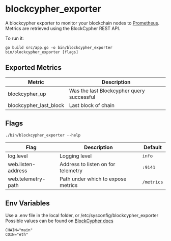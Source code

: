 # blockcypher_exporter
A blockcypher exporter to monitor your blockchain nodes to [Prometheus](https://prometheus.io).
Metrics are retrieved using the BlockCypher REST API.

To run it:

    go build src/app.go -o bin/blockcypher_exporter
    bin/blockcypher_exporter [flags]

## Exported Metrics
| Metric | Description |
| ------ | ------- |
| blockcypher_up | Was the last Blockcypher query successful |
| blockcypher_last_block | Last block of chain |

## Flags
    ./bin/blockcypher_exporter --help

| Flag | Description | Default |
| ---- | ----------- | ------- |
| log.level | Logging level | `info` |
| web.listen-address | Address to listen on for telemetry | `:9141` |
| web.telemetry-path | Path under which to expose metrics | `/metrics` |

## Env Variables

Use a .env file in the local folder, or /etc/sysconfig/blockcypher_exporter
Possible values can be found on [BlockCypher docs](https://www.blockcypher.com/dev/bitcoin/#restful-resources)
```
CHAIN="main"
COIN="eth"
```